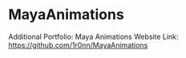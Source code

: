# MayaAnimations
Additional Portfolio: Maya Animations
Website Link: https://github.com/1r0nn/MayaAnimations
